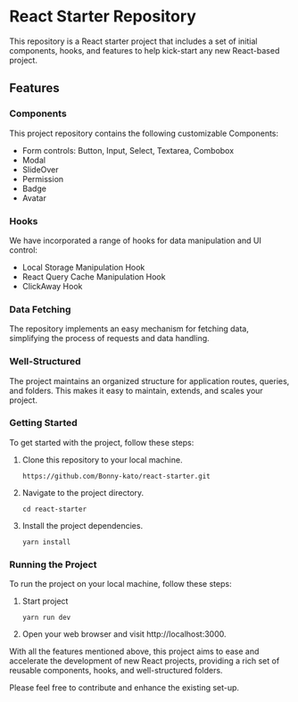 # React Starter Repository

This repository is a React starter project that includes a set of initial components, hooks, and features to help
kick-start any new React-based project.

## Features

### Components

This project repository contains the following customizable Components:

- Form controls: Button, Input, Select, Textarea, Combobox
- Modal
- SlideOver
- Permission
- Badge
- Avatar

### Hooks

We have incorporated a range of hooks for data manipulation and UI control:

- Local Storage Manipulation Hook
- React Query Cache Manipulation Hook
- ClickAway Hook

### Data Fetching

The repository implements an easy mechanism for fetching data, simplifying the process of requests and data handling.

### Well-Structured

The project maintains an organized structure for application routes, queries, and folders. This makes it easy to
maintain, extends, and scales your project.

### Getting Started

To get started with the project, follow these steps:

1. Clone this repository to your local machine.
   ```shell
   https://github.com/Bonny-kato/react-starter.git

2. Navigate to the project directory.
   ```shell
   cd react-starter

3. Install the project dependencies.
   ```shell
   yarn install
   ```

### Running the Project

To run the project on your local machine, follow these steps:

1. Start project
    ```shell
   yarn run dev
   ```
2. Open your web browser and visit http://localhost:3000.

With all the features mentioned above, this project aims to ease and accelerate the development of new React projects,
providing a rich set of reusable components, hooks, and well-structured folders.

Please feel free to contribute and enhance the existing set-up.


